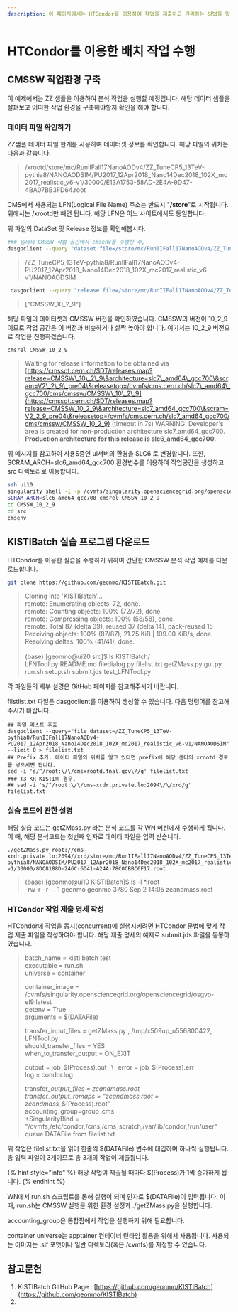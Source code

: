 ```yaml
---
description: 이 페이지에서는 HTCondor를 이용하여 작업을 제출하고 관리하는 방법을 알려드립니다.
---
```


# HTCondor를 이용한 배치 작업 수행

## CMSSW 작업환경 구축

이 예제에서는 ZZ 샘플을 이용하여 분석 작업을 실행할 예정입니다. 해당 데이터 샘플을 살펴보고 어떠한 작업 환경을 구축해야할지 확인을 해야 합니다.

### 데이터 파일 확인하기

ZZ샘플 데이터 파일 한개를 사용하여 데이터셋 정보를 확인합니다. 해당 파일의 위치는 다음과 같습니다.

> /xrootd/store/mc/RunIIFall17NanoAODv4/ZZ\_TuneCP5\_13TeV-pythia8/NANOAODSIM/PU2017\_12Apr2018\_Nano14Dec2018\_102X\_mc2017\_realistic\_v6-v1/30000/E13A1753-58AD-2E4A-9D47-4BA07BB3FD64.root

CMS에서 사용되는 LFN(Logical File Name) 주소는 반드시 "**/store**"로 시작됩니다. 위에서는 /xrootd만 빼면 됩니다. 해당 LFN은 어느 사이트에서도 동일합니다.

위 파일의 DataSet 및 Release 정보를 확인해봅시다.

```bash
### 임의의 CMSSW 작업 공간에서 cmsenv를 수행한 후,
dasgoclient --query "dataset file=/store/mc/RunIIFall17NanoAODv4/ZZ_TuneCP5_13TeV-pythia8/NANOAODSIM/PU2017_12Apr2018_Nano14Dec2018_102X_mc2017_realistic_v6-v1/30000/E13A1753-58AD-2E4A-9D47-4BA07BB3FD64.root"
```

> /ZZ\_TuneCP5\_13TeV-pythia8/RunIIFall17NanoAODv4-PU2017\_12Apr2018\_Nano14Dec2018\_102X\_mc2017\_realistic\_v6-v1/NANOAODSIM

```bash
 dasgoclient --query "release file=/store/mc/RunIIFall17NanoAODv4/ZZ_TuneCP5_13TeV-pythia8/NANOAODSIM/PU2017_12Apr2018_Nano14Dec2018_102X_mc2017_realistic_v6-v1/30000/E13A1753-58AD-2E4A-9D47-4BA07BB3FD64.root"
```

> \["CMSSW\_10\_2\_9"]

해당 파일의 데이터셋과 CMSSW 버전을 확인하였습니다. CMSSW의 버전이 10\_2\_9 이므로 작업 공간은 이 버전과 비슷하거나 살짝 높아야 합니다. 여기서는 10\_2\_9 버전으로 작업을 진행하겠습니다.

```bash
cmsrel CMSSW_10_2_9
```

> Waiting for release information to be obtained via [https://cmssdt.cern.ch/SDT/releases.map?release=CMSSW\_10\_2\_9\&architecture=slc7\_amd64\_gcc700\&scram=V2\_2\_9\_pre04\&releasetop=/cvmfs/cms.cern.ch/slc7\_amd64\_gcc700/cms/cmssw/CMSSW\_10\_2\_9](https://cmssdt.cern.ch/SDT/releases.map?release=CMSSW_10_2_9\&architecture=slc7_amd64_gcc700\&scram=V2_2_9_pre04\&releasetop=/cvmfs/cms.cern.ch/slc7_amd64_gcc700/cms/cmssw/CMSSW_10_2_9) (timeout in 7s) WARNING: Developer's area is created for non-production architecture slc7\_amd64\_gcc700. **Production architecture for this release is slc6\_amd64\_gcc700.**

위 메시지를 참고하여 사용S중인 ui서버의  환경을 SLC6 로 변경합니다.  또한, SCRAM\_ARCH=slc6\_amd64\_gcc700 환경변수를 이용하여 작업공간을 생성하고 src 디렉토리로 이동합니다.

```bash
ssh ui10
singularity shell -i -p /cvmfs/singularity.opensciencegrid.org/opensciencegrid/osgvo-el6:latest
SCRAM_ARCH=slc6_amd64_gcc700 cmsrel CMSSW_10_2_9
cd CMSSW_10_2_9
cd src
cmsenv
```

## KISTIBatch 실습 프로그램 다운로드&#x20;

HTCondor를 이용한 실습을 수행하기 위하여 간단한 CMSSW 분석 작업 예제를 다운로드합니다.

```bash
git clone https://github.com/geonmo/KISTIBatch.git
```

> Cloning into 'KISTIBatch'... \
> remote: Enumerating objects: 72, done. \
> remote: Counting objects: 100% (72/72), done. \
> remote: Compressing objects: 100% (58/58), done. \
> remote: Total 87 (delta 39), reused 37 (delta 14), pack-reused 15 Receiving objects: 100% (87/87), 21.25 KiB | 109.00 KiB/s, done. Resolving deltas: 100% (41/41), done. \
> \
> (base) \[geonmo@ui20 src]$ ls KISTIBatch/ \
> LFNTool.py README.md filedialog.py filelist.txt getZMass.py gui.py run.sh setup.sh submit.jds test\_LFNTool.py

각 파일들의 세부 설명은 GitHub 페이지를 참고해주시기 바랍니다.&#x20;

filstlist.txt 파일은 dasgoclient를 이용하여 생성할 수 있습니다. 다음 명령어를 참고해주시기 바랍니다.

```
## 파일 리스트 추출
dasgoclient --query="file dataset=/ZZ_TuneCP5_13TeV-pythia8/RunIIFall17NanoAODv4-PU2017_12Apr2018_Nano14Dec2018_102X_mc2017_realistic_v6-v1/NANOAODSIM" --limit 0 > filelist.txt
## Prefix 추가. 데이터 파일의 위치를 알고 있다면 prefix에 해당 센터의 xrootd 경로를 넣으시면 됩니다.
sed -i 's/^/root:\/\/cmsxrootd.fnal.gov\//g' filelist.txt
### T3_KR_KISTI의 경우,
## sed -i 's/^/root:\/\/cms-xrdr.private.lo:2094\/\/xrd/g' filelist.txt
```

### 실습 코드에 관한 설명

해당 실습 코드는 getZMass.py 라는 분석 코드를 각 WN 머신에서 수행하게 됩니다. 이 때, 해당 분석코드는 첫번째 인자로 데이터 파일을 입력 받습니다.

```
./getZMass.py root://cms-xrdr.private.lo:2094//xrd/store/mc/RunIIFall17NanoAODv4/ZZ_TuneCP5_13TeV-pythia8/NANOAODSIM/PU2017_12Apr2018_Nano14Dec2018_102X_mc2017_realistic_v6-v1/30000/8DC8188D-246C-6D41-A24A-78C0CBBC6F17.root
```

> (base) \[geonmo@ui10 KISTIBatch]$ ls -l \*.root \
> -rw-r--r--. 1 geonmo geonmo 3780 Sep 2 14:05 zcandmass.root

### HTCondor 작업 제출 명세 작성

HTCondor에 작업을 동시(concurrent)에 실행시키려면 HTCondor 문법에 맞게 작업 제출 파일을 작성하여야 합니다. 해당 제출 명세의 예제로 submit.jds 파일을 동봉하였습니다.

> batch\_name = kisti batch test \
> executable = run.sh \
> universe = container
>
> container\_image =  /cvmfs/singularity.opensciencegrid.org/opensciencegrid/osgvo-el9:latest\
> getenv = True\
> arguments = $(DATAFile)&#x20;
>
> transfer\_input\_files = getZMass.py , /tmp/x509up\_u556800422, LFNTool.py\
> should\_transfer\_files = YES \
> when\_to\_transfer\_output = ON\_EXIT
>
> output = jo&#x62;_$(Process).out_ \
> _error = job_$(Process).err \
> log = condor.log
>
> transfer\__output\_files = zcandmass.root_ \
> _transfer\_output\_remaps = "zcandmass.root = zcandmass\__$(Process).root"\
> accounting\_group=group\_cms\
> +SingularityBind = "/cvmfs,/etc/condor,/cms,/cms\_scratch,/var/lib/condor,/run/user"\
> queue DATAFile from filelist.txt

위 작업은 filelist.txt을 읽어 한줄씩 $(DATAFile) 변수에 대입하며 하나씩 실행됩니다. 총 입력 파일이 3개이므로 총 3개의 작업이 제출됩니다.&#x20;

{% hint style="info" %}
해당 작업이 제출될 때마다 $(Process)가 1씩 증가하게 됩니다.&#x20;
{% endhint %}

WN에서 run.sh 스크립트를 통해 실행이 되며 인자로 $(DATAFile)이 입력됩니다. 이 때, run.sh는 CMSSW 실행을 위한 환경 설정과 ./getZMass.py을 실행합니다.

accounting\_group은 통합팜에서 작업을 실행하기 위해 필요합니다.

container universe는 apptainer 컨테이너 런타임 활용을 위해서 사용됩니다. 사용되는 이미지는 .sif 포맷이나 일반 디렉토리(혹은  /cvmfs)를 지정할 수 있습니다.

## 참고문헌

1. KISTIBatch GitHub Page : [https://github.com/geonmo/KISTIBatch](https://github.com/geonmo/KISTIBatch)
2.
